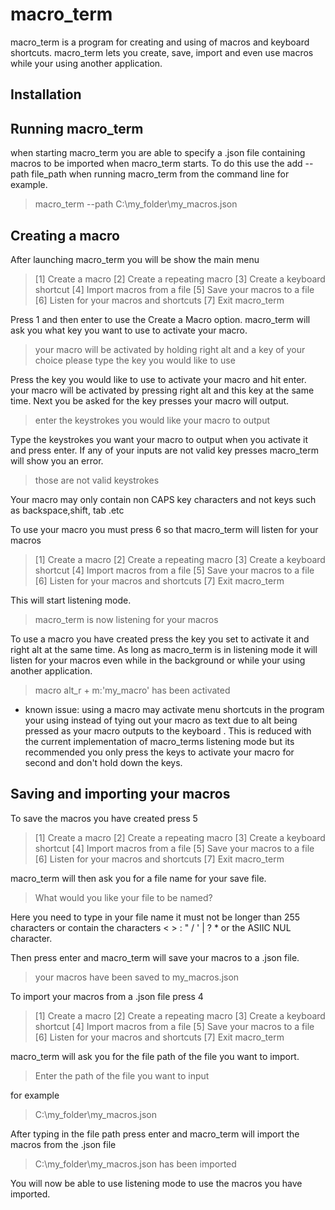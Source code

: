 # macro_term

macro_term is a program for creating and using of macros and keyboard shortcuts. macro_term lets you create, save, import and even use macros while your using another application.

## Installation

## Running macro_term

when starting macro_term you are able to specify a  .json file containing macros to be imported when macro_term starts. To do this use the add --path file_path when running macro_term from the command line for example.

> macro_term --path C:\my_folder\my_macros.json

## Creating a macro

After launching macro_term you will be show the main menu

> [1] Create a macro
> [2] Create a repeating macro
> [3] Create a keyboard shortcut
> [4] Import macros from a file
> [5] Save your macros to a file
> [6] Listen for your macros and shortcuts
> [7] Exit macro_term

Press 1 and then enter to use the Create a Macro option. macro_term will ask you what key you want to use to activate your macro.

> your macro will be activated by holding right alt and a key of your choice please type the key you would like to use

Press the key you would like to use to activate your macro and hit enter.  your macro will be activated by pressing right alt and this key at the same time. Next you be asked for the key presses your macro will output.

> enter the keystrokes you would like your macro to output

Type the keystrokes you want your macro to output when you activate it and press enter. If any of your inputs are not valid key presses macro_term will show you an error.

> those are not valid keystrokes

Your macro may only contain non CAPS key characters and not keys such as backspace,shift, tab .etc

To use your macro you must press 6 so that macro_term will listen for your macros

> [1] Create a macro
> [2] Create a repeating macro
> [3] Create a keyboard shortcut
> [4] Import macros from a file
> [5] Save your macros to a file
> [6] Listen for your macros and shortcuts
> [7] Exit macro_term

This will start listening mode.

> macro_term is now listening for your macros

To use a macro you have created press the key you set to activate it and right alt at the same time. As long as macro_term is in listening mode it will listen for your macros even while in the background or while your using another application.

> macro alt_r + m:'my_macro' has been activated

- known issue: using a macro may activate menu shortcuts in the program your using instead of tying out your macro as text due to alt being pressed as your macro outputs to the keyboard . This is reduced with the current implementation of macro_terms listening mode but its recommended you only press the keys to activate your macro for second and don't hold down the keys.

## Saving and importing your macros

To save the macros you have created press 5

> [1] Create a macro
> [2] Create a repeating macro
> [3] Create a keyboard shortcut
> [4] Import macros from a file
> [5] Save your macros to a file
> [6] Listen for your macros and shortcuts
> [7] Exit macro_term

macro_term will then ask you for a file name for your save file.

> What would you like your file to be named?

Here you need to type in your file name it must not be longer than 255 characters or contain the characters < > : \" / \' | ? * or the ASIIC NUL character.

Then press enter and macro_term will save your macros to a .json file.

> your macros have been saved to my_macros.json

To import your macros from a .json file press 4

>[1] Create a macro
>[2] Create a repeating macro
>[3] Create a keyboard shortcut
>[4] Import macros from a file
>[5] Save your macros to a file
>[6] Listen for your macros and shortcuts
>[7] Exit macro_term

macro_term will ask you for the file path of the file you want to import.

> Enter the path of the file you want to input

for example

> C:\my_folder\my_macros.json

After typing in the file path press enter and macro_term will import the macros from the .json file

> C:\my_folder\my_macros.json has been imported

You will now be able to use listening mode to use the macros you have imported.

